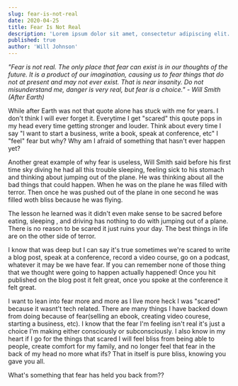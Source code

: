 ```yaml
---
slug: fear-is-not-real
date: 2020-04-25
title: Fear Is Not Real
description: 'Lorem ipsum dolor sit amet, consectetur adipiscing elit. Sed molestie leo ut sodales porta. Vivamus pharetra risus ac fermentum faucibus. Nam in sodales ex.'
published: true
author: 'Will Johnson'
---
```


*"Fear is not real. The only place that fear can exist is in our thoughts of the future. It is a product of our imagination, causing us to fear things that do not at present and may not ever exist. That is near insanity. Do not misunderstand me, danger is very real, but fear is a choice." - Will Smith (After Earth)*

While after Earth was not that quote alone has stuck with me for years. I don't think I will ever forget it. Everytime I get "scared" this qoute pops in my head every time getting stronger and louder. Think about every time I say "I want to start a business, write a book, speak at conference, etc" I "feel" fear but why? Why am I afraid of something that hasn't ever happen yet?

Another great example of why fear is useless, Will Smith said before his first time sky diving he had all this trouble sleeping, feeling sick to his stomach and thinking about jumping out of the plane. He was thinking about all the bad things that could happen. When he was on the plane he was filled with terror. Then once he was pushed out of the plane in one second he was filled woth bliss because he was flying.

The lesson he learned was it didn't even make sense to be sacred before eating, sleeping , and driving has nothing to do with jumping out of a plane. There is no reason to be scared it just ruins your day. The best things in life are on the other side of terror.

I know that was deep but I can say it's true sometimes we're scared to write a blog post, speak at a conference, record a video course, go on a podcast, whatever it may be we have fear. If you can remember none of those thing that we thought were going to happen actually happened! Once you hit published on the blog post it felt great, once you spoke at the conference it felt great. 

I want to lean into fear more and more as I live more heck I was "scared" because it wasnt't tech related. There are many things I have backed down from doing because of fear(selling an ebook, creating video courese, starting a business, etc). I know that the fear I'm feeling isn't real it's just a choice I'm making either consciously or subconsciously. I also know in my heart if I go for the things that scared I will feel bliss from being able to people, create comfort for my family, and no longer feel that fear in the back of my head no more what ifs? That in itself is pure bliss, knowing you gave you all.

What's something that fear has held you back from??
